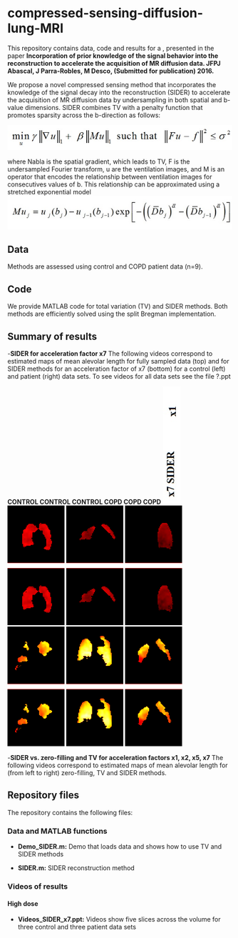 # compressed-sensing-diffusion-lung-MRI

This repository contains data, code and results for a , presented in the paper **Incorporation of prior knowledge of the signal behavior into the reconstruction to accelerate the acquisition of MR diffusion data. JFPJ Abascal, J Parra-Robles, M Desco, (Submitted for publication) 2016.** 

We propose a novel compressed sensing method that incorporates the knowledge of the signal decay into the reconstruction (SIDER) to accelerate the acquisition of MR diffusion data by undersampling in both spatial and b-value dimensions. SIDER combines TV with a penalty function that promotes sparsity across the b-direction as follows:                              

![](https://github.com/HGGM-LIM/compressed-sensing-diffusion-lung-MRI/blob/master/SIDER_equation_1.jpg)

where Nabla is the spatial gradient, which leads to TV, F is the undersampled Fourier transform, u are the ventilation images, and M is an operator that encodes the relationship between ventilation images for consecutives values of b. This relationship can be approximated using a stretched exponential model 
![](https://github.com/HGGM-LIM/compressed-sensing-diffusion-lung-MRI/blob/master/SIDER_equation_2.jpg)

## Data 
Methods are assessed using control and COPD patient data (n=9). 

## Code
We provide MATLAB code for total variation (TV) and SIDER methods. Both methods are efficiently solved using the split Bregman implementation. 

## Summary of results ##

-**SIDER for acceleration factor x7** The following videos correspond to estimated maps of mean alevolar length for fully sampled data (top) and for SIDER methods for an acceleration factor of x7 (bottom) for a control (left) and patient (right) data sets. To see videos for all data sets see the file ?.ppt

**CONTROL         CONTROL               CONTROL             COPD              COPD                COPD**
![](https://github.com/HGGM-LIM/compressed-sensing-diffusion-lung-MRI/blob/master/Label.jpg)
![](https://github.com/HGGM-LIM/compressed-sensing-diffusion-lung-MRI/blob/master/Control_x1_x7_SIDER.gif)
![](https://github.com/HGGM-LIM/compressed-sensing-diffusion-lung-MRI/blob/master/Control_2_x1_x7SIDER.gif)
![](https://github.com/HGGM-LIM/compressed-sensing-diffusion-lung-MRI/blob/master/Control_3_x1_x7SIDER.gif)
![](https://github.com/HGGM-LIM/compressed-sensing-diffusion-lung-MRI/blob/master/PatientCOPD_x1_x7SIDER.gif)
![](https://github.com/HGGM-LIM/compressed-sensing-diffusion-lung-MRI/blob/master/PatientCOPD_2_x1_x7_SIDER.gif)
![](https://github.com/HGGM-LIM/compressed-sensing-diffusion-lung-MRI/blob/master/PatientCOPD_3_x1_x7_SIDER.gif)

-**SIDER vs. zero-filling and TV for acceleration factors x1, x2, x5, x7** The following videos correspond to estimated maps of mean alevolar length for (from left to right) zero-filling, TV and SIDER methods. 

##  Repository files ##

The repository contains the following files:

### Data and MATLAB functions ###

- **Demo_SIDER.m:** Demo that loads data and shows how to use TV and SIDER methods 

- **SIDER.m:** SIDER reconstruction method

### Videos of results ###

#### High dose ####
- **Videos_SIDER_x7.ppt:** Videos show five slices across the volume for three control and three patient data sets

